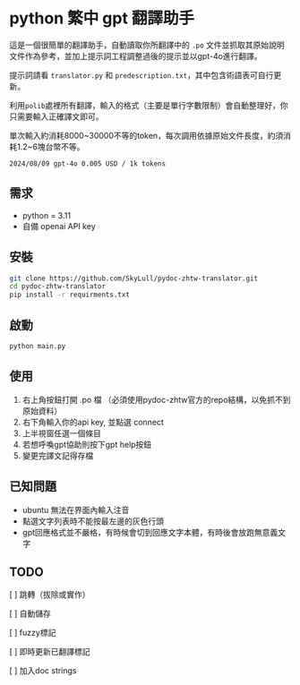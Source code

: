 # python 繁中 gpt 翻譯助手
這是一個很簡單的翻譯助手，自動讀取你所翻譯中的 `.po` 文件並抓取其原始說明文件作為參考，並加上提示詞工程調整過後的提示並以gpt-4o進行翻譯。

提示詞請看 `translator.py` 和 `predescription.txt`，其中包含術語表可自行更新。

利用`polib`處裡所有翻譯，輸入的格式（主要是單行字數限制）會自動整理好，你只需要輸入正確譯文即可。

單次輸入約消耗8000\~30000不等的token，每次調用依據原始文件長度，約須消耗1.2\~6塊台幣不等。

`2024/08/09 gpt-4o 0.005 USD / 1k tokens`

## 需求
  - python = 3.11
  - 自備 openai API key

## 安裝
```bash
git clone https://github.com/SkyLull/pydoc-zhtw-translator.git
cd pydoc-zhtw-translator
pip install -r requirments.txt
```

## 啟動
```bash
python main.py
```

## 使用
  1. 右上角按鈕打開 .po 檔 （必須使用pydoc-zhtw官方的repo結構，以免抓不到原始資料）
  2. 右下角輸入你的api key, 並點選 connect
  3. 上半視窗任選一個條目
  4. 若想呼喚gpt協助則按下gpt help按鈕
  5. 變更完譯文記得存檔

## 已知問題
  - ubuntu 無法在界面內輸入注音
  - 點選文字列表時不能按最左邊的灰色行頭
  - gpt回應格式並不嚴格，有時候會切到回應文字本體，有時後會放跑無意義文字

## TODO
  [ ] 跳轉（拔除或實作）
  
  [ ] 自動儲存
  
  [ ] fuzzy標記
  
  [ ] 即時更新已翻譯標記

  [ ] 加入doc strings
